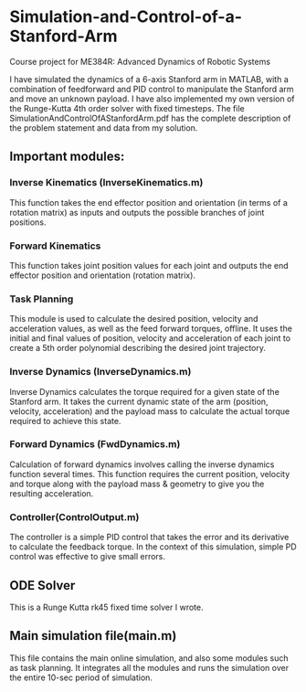 Simulation-and-Control-of-a-Stanford-Arm
========================================
Course project for ME384R: Advanced Dynamics of Robotic Systems

I have simulated the dynamics of a 6-axis Stanford arm in MATLAB, with a combination of feedforward and PID control to manipulate the Stanford arm and move an unknown payload. I have also implemented my own version of the Runge-Kutta 4th order solver with fixed timesteps. The file SimulationAndControlOfAStanfordArm.pdf has the complete description of the problem statement and data from my solution.

## Important modules:
### Inverse Kinematics (InverseKinematics.m)
This function takes the end effector position and orientation (in terms of a
rotation matrix) as inputs and outputs the possible branches of joint positions.

### Forward Kinematics
This function takes joint position values for each joint and outputs the
end effector position and orientation (rotation matrix).

### Task Planning
This module is used to calculate the desired position, velocity and acceleration
values, as well as the feed forward torques, offline. It uses the initial and final values of position,
velocity and acceleration of each joint to create a 5th order polynomial describing the desired
joint trajectory.

### Inverse Dynamics (InverseDynamics.m)
Inverse Dynamics calculates the torque required for a given state of the
Stanford arm. It takes the current dynamic state of the arm (position, velocity, acceleration) and
the payload mass to calculate the actual torque required to achieve this state.

### Forward Dynamics (FwdDynamics.m)
Calculation of forward dynamics involves calling the inverse dynamics
function several times. This function requires the current position, velocity and torque along with
the payload mass & geometry to give you the resulting acceleration.

### Controller(ControlOutput.m)
The controller is a simple PID control that takes the error and its derivative to
calculate the feedback torque. In the context of this simulation, simple PD control was effective
to give small errors.

## ODE Solver
This is a Runge Kutta rk45 fixed time solver I wrote.

## Main simulation file(main.m)
This file contains the main online simulation, and also some modules such
as task planning. It integrates all the modules and runs the simulation over the entire 10-sec
period of simulation.
